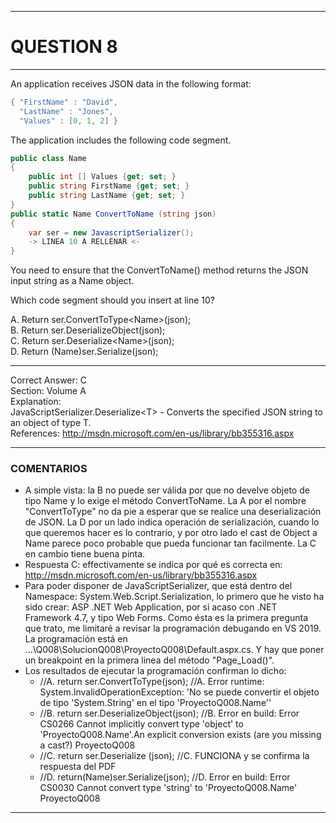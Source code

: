 ------

# QUESTION 8

------

An application receives JSON data in the following format:

```c#
{ "FirstName" : "David",
  "LastName" : "Jones",
  "Values" : [0, 1, 2] }
```

The application includes the following code segment.

```c#
public class Name
{ 
	public int [] Values {get; set; }
	public string FirstName {get; set; }
	public string LastName {get; set; }
}
public static Name ConvertToName (string json) 
{
	var ser = new JavascriptSerializer();
	-> LINEA 10 A RELLENAR <-
}
```

You need to ensure that the ConvertToName() method returns the JSON input string as a Name object.

Which code segment should you insert at line 10?

A. Return ser.ConvertToType\<Name>(json);  
B. Return ser.DeserializeObject(json);  
C. Return ser.Deserialize\<Name>(json);  
D. Return (Name)ser.Serialize(json);   



------

Correct Answer: C  
Section: Volume A  
Explanation:  
JavaScriptSerializer.Deserialize\<T> - Converts the specified JSON string to an object of type T.  
References: http://msdn.microsoft.com/en-us/library/bb355316.aspx

------

### COMENTARIOS

- A simple vista: la B no puede ser válida por que no develve objeto de tipo Name y lo exige el método ConvertToName. La A por el nombre "ConvertToType" no da pie a esperar que se realice una deserialización de JSON. La D por un lado indica operación de serialización, cuando lo que queremos hacer es lo contrario, y por otro lado el cast de Object a Name parece poco probable que pueda funcionar tan facilmente. La C en cambio tiene buena pinta.
- Respuesta C: effectivamente se indica por qué es correcta en:   http://msdn.microsoft.com/en-us/library/bb355316.aspx 
- Para poder disponer de JavaScriptSerializer, que está dentro del 
  Namespace: System.Web.Script.Serialization, lo primero que he visto ha sido crear: ASP .NET Web Application, por si acaso con .NET Framework 4.7, y tipo Web Forms. Como ésta es la primera pregunta que trato, me limitaré a revisar la programación debugando en VS 2019. La programación está en ...\Q008\SolucionQ008\ProyectoQ008\Default.aspx.cs. Y hay que poner un breakpoint en la primera linea del método "Page_Load()".
- Los resultados de ejecutar la programación confirman lo dicho:
  - //A. return ser.ConvertToType<Name>(json);    //A. Error runtime: System.InvalidOperationException: 'No se puede convertir el objeto de tipo 'System.String' en el tipo 'ProyectoQ008.Name''
  - //B. return ser.DeserializeObject(json);      //B. Error en build: Error CS0266  Cannot implicitly convert type 'object' to 'ProyectoQ008.Name'.An explicit conversion exists (are you missing a cast?) ProyectoQ008
  - //C. return ser.Deserialize<Name> (json);     //C.  FUNCIONA y se confirma la respuesta del PDF
  - //D. return(Name)ser.Serialize(json);         //D. Error en build: Error CS0030  Cannot convert type 'string' to 'ProyectoQ008.Name' ProyectoQ008 

------

